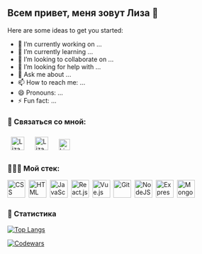 ## Всем привет, меня зовут Лиза 👋

Here are some ideas to get you started:

- 🔭 I’m currently working on ...
- 🌱 I’m currently learning ...
- 👯 I’m looking to collaborate on ...
- 🤔 I’m looking for help with ...
- 💬 Ask me about ...
- 📫 How to reach me: ...
- 😄 Pronouns: ...
- ⚡ Fun fact: ...


###  📠 Связаться со мной:
<div>
  <a href="https://t.me/lizazavr"><img style="margin:0.5rem" src="https://upload.wikimedia.org/wikipedia/commons/thumb/8/82/Telegram_logo.svg/1024px-Telegram_logo.svg.png?20220101141644" alt="Liza Babicheva | Telegram" height="30"></a>&nbsp;
  <a href="mailto:lizavetababicheva@gmaol.com"><img style="margin:0.5rem" src="https://upload.wikimedia.org/wikipedia/commons/thumb/7/7e/Gmail_icon_%282020%29.svg/1024px-Gmail_icon_%282020%29.svg.png?20221017173631" alt="Liza Babicheva | Gmail" height="30"></a>&nbsp;
  <a href="https://www.instagram.com/lizazavr/"><img style="margin:0.5rem" src="https://upload.wikimedia.org/wikipedia/commons/thumb/9/96/Instagram.svg/1024px-Instagram.svg.png?20170725025253" alt="Liza Babicheva | Instagram" height="25"></a>
</div>


### 👩🏼‍🔧 Мой стек:
<div>
  <img src="https://cdn.jsdelivr.net/gh/devicons/devicon/icons/css3/css3-original-wordmark.svg" title="CSS3" alt="CSS" width="40" height="40"/>&nbsp;
  <img src="https://cdn.jsdelivr.net/gh/devicons/devicon/icons/html5/html5-original-wordmark.svg" title="HTML5" alt="HTML" width="40" height="40"/>&nbsp;
  <img src="https://cdn.jsdelivr.net/gh/devicons/devicon/icons/javascript/javascript-original.svg" title="JavaScript" alt="JavaScript" width="40" height="40"/>&nbsp;
  <img src="https://cdn.jsdelivr.net/gh/devicons/devicon/icons/react/react-original-wordmark.svg" title="React.js" alt="React.js" width="40" height="40"/>&nbsp;
  <img src="https://cdn.jsdelivr.net/gh/devicons/devicon/icons/vuejs/vuejs-original-wordmark.svg" title="Vue.js" alt="Vue.js" width="40" height="40"/>&nbsp;
  <img src="https://cdn.jsdelivr.net/gh/devicons/devicon/icons/git/git-original-wordmark.svg" title="Git" **alt="Git" width="40" height="40"/>&nbsp;
  <img src="https://cdn.jsdelivr.net/gh/devicons/devicon/icons/nodejs/nodejs-original.svg" title="NodeJS" alt="NodeJS" width="40" height="40"/>&nbsp;
  <img src="https://cdn.jsdelivr.net/gh/devicons/devicon/icons/express/express-original.svg" title="Express" alt="Express" width="40" height="40"/>&nbsp;
  <img src="https://cdn.jsdelivr.net/gh/devicons/devicon/icons/mongodb/mongodb-original-wordmark.svg" title="MongoDB" alt="MongoDB" width="40" height="40"/>
</div>


### 🧮 Статистика
[![Top Langs](https://github-readme-stats.vercel.app/api/top-langs/?username=LizaBabicheva&layout=compact)](https://github.com/lizababicheva)

[![Codewars](https://github.r2v.ch/codewars?user=Lizazavr&stroke=%23BB432C)]()
